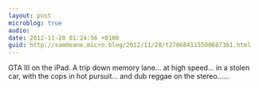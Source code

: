 ```yaml
---
layout: post
microblog: true
audio: 
date: 2012-11-20 01:24:56 +0100
guid: http://samdeane.micro.blog/2012/11/20/t270684115500687361.html
---
```

GTA III on the iPad. A trip down memory lane… at high speed… in a stolen car, with the cops in hot pursuit… and dub reggae on the stereo…...
